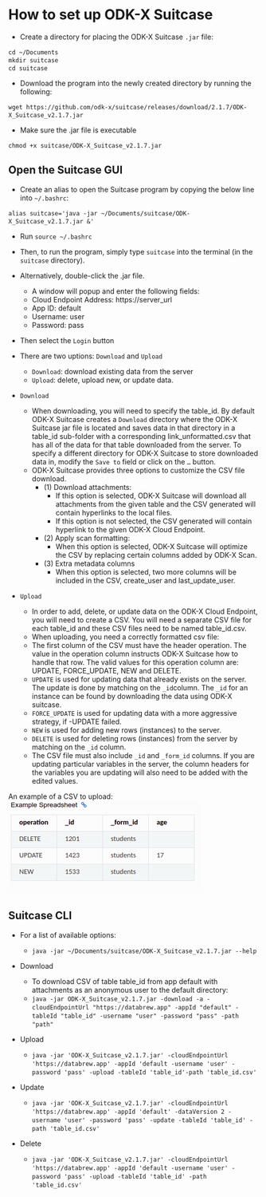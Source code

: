 # How to set up ODK-X Suitcase

- Create a directory for placing the ODK-X Suitcase `.jar` file:

```
cd ~/Documents
mkdir suitcase
cd suitcase
```

- Download the program into the newly created directory by running the following:
```
wget https://github.com/odk-x/suitcase/releases/download/2.1.7/ODK-X_Suitcase_v2.1.7.jar
```

- Make sure the .jar file is executable
```
chmod +x suitcase/ODK-X_Suitcase_v2.1.7.jar
```

## Open the Suitcase GUI

- Create an alias to open the Suitcase program by copying the below line into `~/.bashrc`:
```
alias suitcase='java -jar ~/Documents/suitcase/ODK-X_Suitcase_v2.1.7.jar &'
```
- Run `source ~/.bashrc`
- Then, to run the program, simply type `suitcase` into the terminal (in the `suitcase` directory).
- Alternatively, double-click the .jar file.
  - A window will popup and enter the following fields:
  - Cloud Endpoint Address: https://server_url
  - App ID: default
  - Username: user
  - Password: pass
- Then select the `Login` button

- There are two uptions: `Download` and `Upload`
  - `Download`: download existing data from the server
  - `Upload`: delete, upload new, or update data.
  
- `Download` 
  - When downloading, you will need to specify the table_id. By default ODK-X Suitcase creates a `Download` directory where the ODK-X Suitcase jar file is located and saves data in that directory in a table_id sub-folder with a corresponding link_unformatted.csv that has all of the data for that table downloaded from the server. To specify a different directory for ODK-X Suitcase to store downloaded data in, modify the `Save to` field or click on the `…` button.
  - ODK-X Suitcase provides three options to customize the CSV file download.
    - (1) Download attachments:
      - If this option is selected, ODK-X Suitcase will download all attachments from the given table and the CSV generated will contain hyperlinks to the local files.
      - If this option is not selected, the CSV generated will contain hyperlink to the given ODK-X Cloud Endpoint.
    - (2) Apply scan formatting:
      - When this option is selected, ODK-X Suitcase will optimize the CSV by replacing certain columns added by ODK-X Scan.
    - (3) Extra metadata columns
      - When this option is selected, two more columns will be included in the CSV, create_user and last_update_user.

- `Upload`
  - In order to add, delete, or update data on the ODK-X Cloud Endpoint, you will need to create a CSV. You will need a separate CSV file for each table_id and these CSV files need to be named table_id.csv.
  - When uploading, you need a correctly formatted csv file:
  - The first column of the CSV must have the header operation. The value in the operation column instructs ODK-X Suitcase how to handle that row. The valid values for this operation column are: UPDATE, FORCE_UPDATE, NEW and DELETE.
   - `UPDATE` is used for updating data that already exists on the server. The update is done by matching on the `_id`column. The `_id` for an instance can be found by downloading the data using ODK-X suitcase.
   - `FORCE_UPDATE` is used for updating data with a more aggressive strategy, if -UPDATE failed.
   - `NEW` is used for adding new rows (instances) to the server.
   - `DELETE` is used for deleting rows (instances) from the server by matching on the `_id` column.
   - The CSV file must also include `_id` and `_form_id` columns. If you are updating particular variables in the server, the column headers for the variables you are updating will also need to be added with the edited values.

An example of a CSV to upload:
![](img/example_spreadsheet.png)

## Suitcase CLI

- For a list of available options:
  - `java -jar ~/Documents/suitcase/ODK-X_Suitcase_v2.1.7.jar --help`

- Download
  - To download CSV of table table_id from app default with attachments as an anonymous user to the default directory: 
  - `java -jar ODK-X_Suitcase_v2.1.7.jar -download -a -cloudEndpointUrl "https://databrew.app" -appId "default" -tableId "table_id" -username "user" -password "pass" -path "path"`

- Upload
  - `java -jar 'ODK-X_Suitcase_v2.1.7.jar' -cloudEndpointUrl 'https://databrew.app' -appId 'default -username 'user' -password 'pass' -upload -tableId 'table_id'-path 'table_id.csv'`

- Update
  - `java -jar 'ODK-X_Suitcase_v2.1.7.jar' -cloudEndpointUrl 'https://databrew.app' -appId 'default' -dataVersion 2 -username 'user' -password 'pass' -update -tableId 'table_id' -path 'table_id.csv'`

- Delete
  - `java -jar 'ODK-X_Suitcase_v2.1.7.jar' -cloudEndpointUrl 'https://databrew.app' -appId 'default -username 'user' -password 'pass' -upload -tableId 'table_id' -path 'table_id.csv'`
